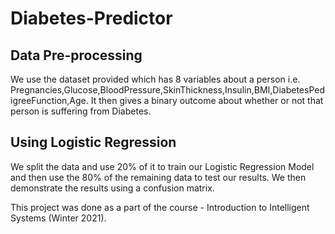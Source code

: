 # Diabetes-Predictor

## Data Pre-processing
We use the dataset provided which has 8 variables about a person i.e. Pregnancies,Glucose,BloodPressure,SkinThickness,Insulin,BMI,DiabetesPedigreeFunction,Age. It then gives a binary outcome about whether or not that person is suffering from Diabetes.

## Using Logistic Regression
We split the data and use 20% of it to train our Logistic Regression Model and then use the 80% of the remaining data to test our results. We then demonstrate the results using a confusion matrix.

This project was done as a part of the course - Introduction to Intelligent Systems (Winter 2021).